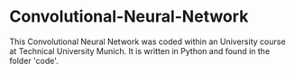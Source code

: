 # Convolutional-Neural-Network

This Convolutional Neural Network was coded within an University course at Technical University Munich.
It is written in Python and found in the folder 'code'.